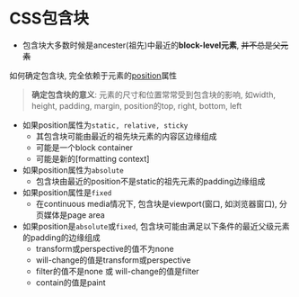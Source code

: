 # CSS包含块

- 包含块大多数时候是ancester(祖先)中最近的**block-level元素**, ~~并不总是父元素~~

如何确定包含块, 完全依赖于元素的[position](CSS_Positioning.md)属性

> **确定包含块的意义**: 元素的尺寸和位置常常受到包含块的影响, 如width, height, padding, margin, position的top, right, bottom, left

- 如果position属性为`static, relative, sticky`
  - 其包含块可能由最近的祖先块元素的内容区边缘组成
  - 可能是一个block container
  - 可能是新的[formatting context]
- 如果position属性为`absolute`
  - 包含块由最近的position不是static的祖先元素的padding边缘组成
- 如果position属性是`fixed`
  - 在continuous media情况下, 包含块是viewport(窗口, 如浏览器窗口), 分页媒体是page area
- 如果position是`absolute`或`fixed`, 包含块可能由满足以下条件的最近父级元素的padding的边缘组成
  - transform或perspective的值不为none
  - will-change的值是transform或perspective
  - filter的值不是none 或 will-change的值是filter
  - contain的值是paint

